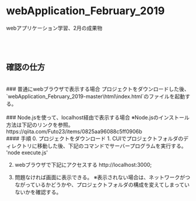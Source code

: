 # webApplication_February_2019
webアプリケーション学習、2月の成果物  
<br />
<br />
<br />

## 確認の仕方
<br />
### 普通にwebブラウザで表示する場合
プロジェクトをダウンロードした後、
`webApplication_February_2019-master\html\index.html`のファイルを起動する。
<br />
<br />
### Node.jsを使って、localhost経由で表示する場合
※Node.jsのインストール方法は下記のリンクを参照。  
https://qiita.com/Futo23/items/0825aa96088c5ff0906b
<br />
#### 手順
0. プロジェクトをダウンロード
1. CUIでプロジェクトフォルダのディレクトリに移動した後、下記のコマンドでサーバープログラムを実行する。
'node execute.js'

2. webブラウザで下記にアクセスする
http://localhost:3000;

3. 問題なければ画面に表示できる。
※表示されない場合は、ネットワークがつながっているかどうかや、プロジェクトフォルダの構成を変えてしまっていないかを確認する。





